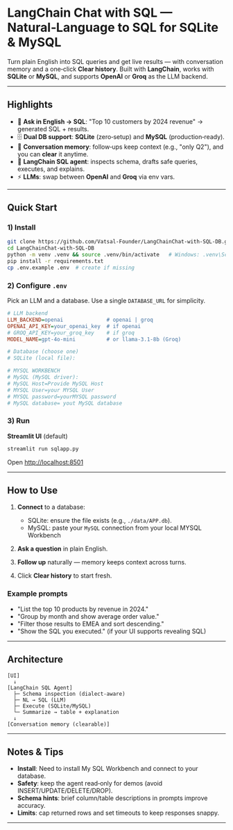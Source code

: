 # LangChain Chat with SQL — Natural‑Language to SQL for SQLite & MySQL

Turn plain English into SQL queries and get live results — with conversation memory and a one‑click **Clear history**. Built with **LangChain**, works with **SQLite** or **MySQL**, and supports **OpenAI** or **Groq** as the LLM backend.

---

## Highlights

* 💬 **Ask in English → SQL**: "Top 10 customers by 2024 revenue" → generated SQL + results.
* 🗄️ **Dual DB support**: **SQLite** (zero‑setup) and **MySQL** (production‑ready).
* 🧠 **Conversation memory**: follow‑ups keep context (e.g., "only Q2"), and you can **clear** it anytime.
* 🧩 **LangChain SQL agent**: inspects schema, drafts safe queries, executes, and explains.
* ⚡ **LLMs**: swap between **OpenAI** and **Groq** via env vars.


---

## Quick Start

### 1) Install

```bash
git clone https://github.com/Vatsal-Founder/LangChainChat-with-SQL-DB.git
cd LangChainChat-with-SQL-DB
python -m venv .venv && source .venv/bin/activate   # Windows: .venv\Scripts\activate
pip install -r requirements.txt
cp .env.example .env  # create if missing
```

### 2) Configure `.env`

Pick an LLM and a database. Use a single `DATABASE_URL` for simplicity.

```ini
# LLM backend
LLM_BACKEND=openai              # openai | groq
OPENAI_API_KEY=your_openai_key  # if openai
# GROQ_API_KEY=your_groq_key    # if groq
MODEL_NAME=gpt-4o-mini          # or llama-3.1-8b (Groq)

# Database (choose one)
# SQLite (local file):

# MYSQL WORKBENCH
# MySQL (MySQL driver):
# MySQL Host=Provide MySQL Host
# MYSQL User=your MYSQL User
# MYSQL password=yourMYSQL password
# MySQL database= yout MySQL database


```

### 3) Run

**Streamlit UI** (default)

```bash
streamlit run sqlapp.py
```

Open [http://localhost:8501](http://localhost:8501)



---

## How to Use

1. **Connect** to a database:

   * SQLite: ensure the file exists (e.g., `./data/APP.db`).
   * MySQL: paste your `MySQL` connection from your local MYSQL Workbench
2. **Ask a question** in plain English.
3. **Follow up** naturally — memory keeps context across turns.
4. Click **Clear history** to start fresh.

### Example prompts

* "List the top 10 products by revenue in 2024."
* "Group by month and show average order value."
* "Filter those results to EMEA and sort descending."
* "Show the SQL you executed." (if your UI supports revealing SQL)

---

## Architecture

```
[UI]
  ↓
[LangChain SQL Agent]
  ├─ Schema inspection (dialect‑aware)
  ├─ NL → SQL (LLM)
  ├─ Execute (SQLite/MySQL)
  └─ Summarize → table + explanation
  ↓
[Conversation memory (clearable)]
```

---

## Notes & Tips

* **Install**: Need to install My SQL Workbench and connect to your database.
* **Safety**: keep the agent read‑only for demos (avoid INSERT/UPDATE/DELETE/DROP).
* **Schema hints**: brief column/table descriptions in prompts improve accuracy.
* **Limits**: cap returned rows and set timeouts to keep responses snappy.

---
